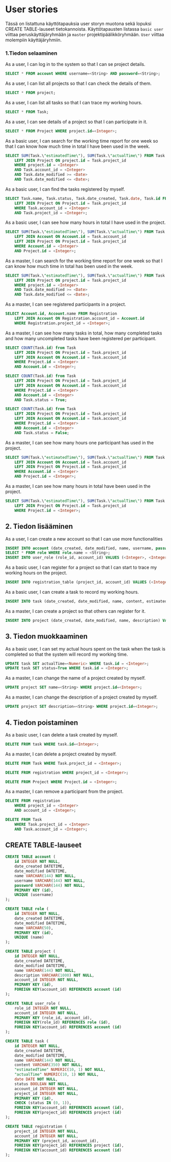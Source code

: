 # User stories

Tässä on listattuna käyttötapauksia user storyn muotona sekä lopuksi CREATE TABLE-lauseet tietokannoista. Käyttötapausten listassa `basic user` viittaa peruskäyttäjäryhmään ja `master` projektipäälikköryhmään. `User` viittaa molempiin käyttäjäryhmiin.

### 1.Tiedon selaaminen

As a user, I can log in to the system so that I can se project details.
```sql
SELECT * FROM account WHERE username=<String> AND password=<String>;
```

As a user, I can list all projects so that I can check the details of them.
```sql
SELECT * FROM project;
```

As a user, I can list all tasks so that I can trace my working hours.
```sql
SELECT * FROM Task;
```

As a user, I can see details of a project so that I can participate in it.
```sql
SELECT * FROM Project WHERE project.id=<Integer>;
```

As a basic user, I can search for the working time report for one week so that I can know how much time in total I have been used in the week.
```sql
SELECT SUM(Task.\"estimatedTime\"), SUM(Task.\"actualTime\") FROM Task
    LEFT JOIN Project ON project.id = Task.project_id
    WHERE project.id = <Integer>
    AND Task.account_id = <Integer>
    AND Task.date_modified >= <Date>
    AND Task.date_modified <= <Date>;
```

As a basic user, I can find the tasks registered by myself.
```sql
SELECT Task.name, Task.status, Task.date_created, Task.date, Task.id FROM Task
    LEFT JOIN Project ON Project.id = Task.project_id
    WHERE Task.account_id = <Integer>
    AND Task.project_id = <Integer>;
```

As a basic user, I can see how many hours in total I have used in the project.
```sql
SELECT SUM(Task.\"estimatedTime\"), SUM(Task.\"actualTime\") FROM Task
    LEFT JOIN Account ON Account.id = Task.account_id
    LEFT JOIN Project ON Project.id = Task.project_id
    WHERE Account.id = <Integer>
    AND Project.id = <Integer>;
```

As a master, I can search for the working time report for one week so that I can know how much time in total has been used in the week.
```sql
SELECT SUM(Task.\"estimatedTime\"), SUM(Task.\"actualTime\") FROM Task
    LEFT JOIN Project ON project.id = Task.project_id
    WHERE project.id = <Integer>
    AND Task.date_modified >= <Date>
    AND Task.date_modified <= <Date>;
```

As a master, I can see registered participants in a project.
```sql
SELECT Account.id, Account.name FROM Registration
    LEFT JOIN Account ON Registration.account_id = Account.id
    WHERE Registration.project_id = <Integer>;
```

As a master, I can see how many tasks in total, how many completed tasks and how many uncompleted tasks have been registered per participant.
```sql
SELECT COUNT(Task.id) from Task
    LEFT JOIN Project ON Project.id = Task.project_id
    LEFT JOIN Account ON Account.id = Task.account_id
    WHERE Project.id = <Integer>
    AND Account.id = <Integer>;

SELECT COUNT(Task.id) from Task
    LEFT JOIN Project ON Project.id = Task.project_id
    LEFT JOIN Account ON Account.id = Task.account_id
    WHERE Project.id = <Integer>
    AND Account.id = <Integer>
    AND Task.status = True;

SELECT COUNT(Task.id) from Task
    LEFT JOIN Project ON Project.id = Task.project_id
    LEFT JOIN Account ON Account.id = Task.account_id
    WHERE Project.id = <Integer>
    AND Account.id = <Integer>
    AND Task.status = False;
```

As a master, I can see how many hours one participant has used in the project.
```sql
SELECT SUM(Task.\"estimatedTime\"), SUM(Task.\"actualTime\") FROM Task
    LEFT JOIN Account ON Account.id = Task.account_id
    LEFT JOIN Project ON Project.id = Task.project_id
    WHERE Account.id = <Integer>
    AND Project.id = <Integer>;
```

As a master, I can see how many hours in total have been used in the project.
```sql
SELECT SUM(Task.\"estimatedTime\"), SUM(Task.\"actualTime\") FROM Task
    LEFT JOIN Project ON Project.id = Task.project_id
    WHERE Project.id = <Integer>;
```



## 2. Tiedon lisääminen

As a user, I can create a new account so that I can use more functionalities
```sql
INSERT INTO account (date_created, date_modified, name, username, password VALUES (CURRENT_TIMESTAMP, CURRENT_TIMESTAMP, <String>, <String>, <String>);
SELECT * FROM role WHERE role.name = <String>;
INSERT INTO user_role (role_id, account_id) VALUES (<Integer>, <Integer>);
```

As a basic user, I can register for a project so that I can start to trace my working hours on the project.
```sql
INSERT INTO registration_table (project_id, account_id) VALUES (<Integer>, <Integer>);
```

As a basic user, I can create a task to record my working hours.
```sql
INSERT INTO task (date_created, date_modified, name, content, estimatedTime, date, status) VALUES (CURRENT_TIMESTAMP, CURRENT_TIMESTAMP, <String>, <String>, <Numeric>, <Date>, <Boolean>);
```

As a master, I can create a project so that others can register for it.
```sql
INSERT INTO project (date_created, date_modified, name, description) VALUES (CURRENT_TIMESTAMP, CURRENT_TIMESTAMP, <String>, <String>);
```



## 3. Tiedon muokkaaminen

As a basic user, I can set my actual hours spent on the task when the task is completed so that the system will record my working time.
```sql
UPDATE task SET actualTime=<Numeric> WHERE task.id = <Integer>;
UPDATE task SET status=True WHERE task.id = <Integer>;
```

As a master, I can change the name of a project created by myself.
```sql
UPDATE project SET name=<String> WHERE project.id=<Integer>;
```

As a master, I can change the description of a project created by myself.
```sql
UPDATE project SET description=<String> WHERE project.id=<Integer>;
```


## 4. Tiedon poistaminen

As a basic user, I can delete a task created by myself.

```sql
DELETE FROM task WHERE task.id=<Integer>;
```

As a master, I can delete a project created by myself.
```sql
DELETE FROM Task WHERE Task.project_id = <Integer>;

DELETE FROM registration WHERE project_id = <Integer>;

DELETE FROM Project WHERE Project.id = <Integer>;
```

As a master, I can remove a participant from the project.
```sql
DELETE FROM registration 
    WHERE project_id = <Integer> 
    AND account_id = <Integer>;

DELETE FROM Task 
    WHERE Task.project_id = <Integer>
    AND Task.account_id = <Integer>;
```



## CREATE TABLE-lauseet

```sql
CREATE TABLE account (
	id INTEGER NOT NULL, 
	date_created DATETIME, 
	date_modified DATETIME, 
	name VARCHAR(144) NOT NULL, 
	username VARCHAR(144) NOT NULL, 
	password VARCHAR(144) NOT NULL, 
	PRIMARY KEY (id), 
	UNIQUE (username)
);

CREATE TABLE role (
	id INTEGER NOT NULL, 
	date_created DATETIME, 
	date_modified DATETIME, 
	name VARCHAR(50), 
	PRIMARY KEY (id), 
	UNIQUE (name)
);

CREATE TABLE project (
	id INTEGER NOT NULL, 
	date_created DATETIME, 
	date_modified DATETIME, 
	name VARCHAR(144) NOT NULL, 
	description VARCHAR(1000) NOT NULL, 
	account_id INTEGER NOT NULL, 
	PRIMARY KEY (id), 
	FOREIGN KEY(account_id) REFERENCES account (id)
);

CREATE TABLE user_role (
	role_id INTEGER NOT NULL, 
	account_id INTEGER NOT NULL, 
	PRIMARY KEY (role_id, account_id), 
	FOREIGN KEY(role_id) REFERENCES role (id), 
	FOREIGN KEY(account_id) REFERENCES account (id)
);

CREATE TABLE task (
	id INTEGER NOT NULL, 
	date_created DATETIME, 
	date_modified DATETIME, 
	name VARCHAR(144) NOT NULL, 
	content VARCHAR(350) NOT NULL, 
	"estimatedTime" NUMERIC(10, 1) NOT NULL, 
	"actualTime" NUMERIC(10, 1) NOT NULL, 
	date DATE NOT NULL, 
	status BOOLEAN NOT NULL, 
	account_id INTEGER NOT NULL, 
	project_id INTEGER NOT NULL, 
	PRIMARY KEY (id), 
	CHECK (status IN (0, 1)), 
	FOREIGN KEY(account_id) REFERENCES account (id), 
	FOREIGN KEY(project_id) REFERENCES project (id)
);

CREATE TABLE registration (
	project_id INTEGER NOT NULL, 
	account_id INTEGER NOT NULL, 
	PRIMARY KEY (project_id, account_id), 
	FOREIGN KEY(project_id) REFERENCES project (id), 
	FOREIGN KEY(account_id) REFERENCES account (id)
);

```
